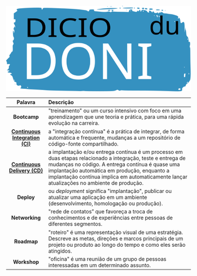 <p align="center">
    <img src="img/Dicio_du_DONI.svg" alt="DICIO du DONI Logo" >
</p>

<!-- ![Static Badge](https://img.shields.io/badge/you_like-blue)
[//]: [![Twitter](https://img.shields.io/badge/-Twitter-1DA1F2)](https://twitter.com/datastacktv) [![YouTube](https://img.shields.io/badge/-YouTube-FF0000)](http://youtube.com/c/datastacktv) [![Website](https://img.shields.io/badge/-Website-565CD8)](https://datastack.tv/) [![Jobs](https://img.shields.io/badge/-Jobs-ffdf4b)](https://datastackjobs.com/)
-->

| Palavra | Descrição |
|:-------:|:----------|
| **Bootcamp** | "treinamento" ou um curso intensivo com foco em uma aprendizagem que une teoria e prática, para uma rápida evolução na carreira. |
| [**Continuous Integration (CI)**](https://www.redhat.com/pt-br/topics/devops/what-is-ci-cd) | a "integração contínua" é a prática de integrar, de forma automática e frequente, mudanças a um repositório de código-fonte compartilhado. |
| [**Continuous Delivery (CD)**](https://www.redhat.com/pt-br/topics/devops/what-is-ci-cd) | a implantação e/ou entrega contínua é um processo em duas etapas relacionado a integração, teste e entrega de mudanças no código. A entrega contínua é quase uma implantação automática em produção, enquanto a implantação contínua implica em automaticamente lançar atualizações no ambiente de produção. |
| **Deploy** | ou *deployment* significa "implantação", publicar ou atualizar uma aplicação em um ambiente (desenvolvimento, homologação ou produção). |
| **Networking** | "rede de contatos” que favoreça a troca de conhecimentos e de experiências entre pessoas de diferentes segmentos. |
| **Roadmap** | "roteiro" é uma representação visual de uma estratégia. Descreve as metas, direções e marcos principais de um projeto ou produto ao longo do tempo e como eles serão atingidos. |
| **Workshop** | "oficina" é uma reunião de um grupo de pessoas interessadas em um determinado assunto. |
